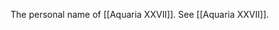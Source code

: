 The personal name of <span class="people">[[Aquaria XXVII]]</span>.
See <span class="people">[[Aquaria XXVII]]</span>.